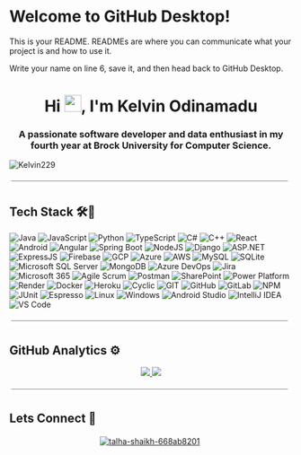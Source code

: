 # Welcome to GitHub Desktop!

This is your README. READMEs are where you can communicate what your project is and how to use it.

Write your name on line 6, save it, and then head back to GitHub Desktop.

<h1 align="center">Hi <img src="https://raw.githubusercontent.com/MartinHeinz/MartinHeinz/master/wave.gif" height="30" width="30">, I'm Kelvin Odinamadu</h1>
<h3 align="center">A passionate software developer and data enthusiast in my fourth year at Brock University for Computer Science.</h3>

<p align="left"> <img src="https://komarev.com/ghpvc/?username=Kelvin229&label=Profile%20views&color=0e75b6&style=flat" alt="Kelvin229" /> </p>


<img src="https://github.com/KKhushhalR2405/Bio/blob/master/border.gif" width="1100px" height="10px"></h2>

<h2 align="left">Tech Stack 🛠️🚀</h2>


![Java](https://img.shields.io/badge/-Java-000000?style=flat&logo=java&logoColor=white&labelColor=ED8B00)
![JavaScript](https://img.shields.io/badge/-JavaScript-000000?style=flat&logo=javascript&logoColor=F7DF1E)
![Python](https://img.shields.io/badge/-Python-000000?style=flat&logo=python&logoColor=white&labelColor=3776AB)
![TypeScript](https://img.shields.io/badge/-TypeScript-000000?style=flat&logo=typescript&logoColor=white&labelColor=007ACC)
![C#](https://img.shields.io/badge/-C%23-000000?style=flat&logo=c-sharp&logoColor=white&labelColor=239120)
![C++](https://img.shields.io/badge/-C++-000000?style=flat&logo=c%2B%2B&logoColor=white&labelColor=00599C)
![React](https://img.shields.io/badge/-React-000000?style=flat&logo=react)
![Android](https://img.shields.io/badge/-Android-000000?style=flat&logo=android&logoColor=white&labelColor=3DDC84)
![Angular](https://img.shields.io/badge/-Angular-000000?style=flat&logo=angular&logoColor=white&labelColor=DD0031)
![Spring Boot](https://img.shields.io/badge/-Spring_Boot-000000?style=flat&logo=spring-boot&logoColor=white&labelColor=F2F4F9)
![NodeJS](https://img.shields.io/badge/-Nodejs-000000?style=flat&logo=Node.js)
![Django](https://img.shields.io/badge/-Django-000000?style=flat&logo=django&logoColor=white&labelColor=092E20)
![ASP.NET](https://img.shields.io/badge/-ASP.NET-000000?style=flat&logo=dotnet&logoColor=white&labelColor=512BD4)
![ExpressJS](https://img.shields.io/badge/-express.js-000000?style=flat&logo=express&logoColor=61DAFB)
![Firebase](https://img.shields.io/badge/-Firebase-000000?style=flat&logo=firebase&logoColor=white&labelColor=039BE5)
![GCP](https://img.shields.io/badge/-Google_Cloud-000000?style=flat&logo=google-cloud&logoColor=white&labelColor=4285F4)
![Azure](https://img.shields.io/badge/-Azure-000000?style=flat&logo=microsoftazure&logoColor=white&labelColor=0072C6)
![AWS](https://img.shields.io/badge/-AWS-000000?style=flat&logo=awsamplify&logoColor=white&labelColor=FF9900)
![MySQL](https://img.shields.io/badge/-MySQL-000000?style=flat&logo=mysql&labelColor=ffffff)
![SQLite](https://img.shields.io/badge/-SQLite-000000?style=flat&logo=sqlite&logoColor=white&labelColor=07405e)
![Microsoft SQL Server](https://img.shields.io/badge/-Microsoft%20SQL%20Server-000000?style=flat&logo=microsoft%20sql%20server&logoColor=white&labelColor=CC2927)
![MongoDB](https://img.shields.io/badge/-MongoDB-000000?style=flat&logo=mongodb&labelColor=ffffff)
![Azure DevOps](https://img.shields.io/badge/-Azure_DevOps-000000?style=flat&logo=azure-devops&logoColor=white&labelColor=0078D4)
![Jira](https://img.shields.io/badge/-Jira-000000?style=flat&logo=jira&logoColor=white&labelColor=0A0FFF)
![Microsoft 365](https://img.shields.io/badge/-Microsoft_365-000000?style=flat&logo=microsoft-365&logoColor=white&labelColor=D83B01)
![Agile Scrum](https://img.shields.io/badge/-Agile_Scrum-000000?style=flat&logo=scrumpoker&logoColor=white&labelColor=E34F26)
![Postman](https://img.shields.io/badge/-Postman-000000?style=flat&logo=postman&logoColor=white&labelColor=FF6C37)
![SharePoint](https://img.shields.io/badge/-SharePoint-000000?style=flat&logo=microsoft-sharepoint&logoColor=white&labelColor=007A5A)
![Power Platform](https://img.shields.io/badge/-Power_Platform-000000?style=flat&logo=microsoft-power-platform&logoColor=black&labelColor=F2C811)
![Render](https://img.shields.io/badge/-Render-000000?style=flat&logo=render&logoColor=white&labelColor=458BFF)
![Docker](https://img.shields.io/badge/-Docker-000000?style=flat&logo=docker&logoColor=white&labelColor=2496ED)
![Heroku](https://img.shields.io/badge/-Heroku-000000?style=flat&logo=heroku&logoColor=white&labelColor=430098)
![Cyclic](https://img.shields.io/badge/-Cyclic-000000?style=flat&logo=cyclic&logoColor=F7DF1E)
![GIT](https://img.shields.io/badge/-Git-000000?style=flat&logo=git&logoColor=white&labelColor=F05032)
![GitHub](https://img.shields.io/badge/-GitHub-000000?style=flat&logo=github&logoColor=white&labelColor=black)
![GitLab](https://img.shields.io/badge/-GitLab-000000?style=flat&logo=gitlab&logoColor=white&labelColor=181717)
![NPM](https://img.shields.io/badge/-NPM-000000?style=flat&logo=npm&labelColor=ffffff)
![JUnit](https://img.shields.io/badge/-JUnit-000000?style=flat&logo=junit5&logoColor=white&labelColor=A2B5CD)
![Espresso](https://img.shields.io/badge/-Espresso-000000?style=flat&logo=android&logoColor=white&labelColor=2F2F2F)
![Linux](https://img.shields.io/badge/-Linux-000000?style=flat&logo=linux&logoColor=black&labelColor=FCC624)
![Windows](https://img.shields.io/badge/-Windows-000000?style=flat&logo=windows&logoColor=ffffff&labelColor=0078D6)
![Android Studio](https://img.shields.io/badge/-AndroidStudio-000000?style=flat&logo=android-studio&logoColor=white&labelColor=008678)
![IntelliJ IDEA](https://img.shields.io/badge/-IntelliJ_Idea-000000?style=flat&logo=intellij-idea&logoColor=white&labelColor=FF1493)
![VS Code](https://img.shields.io/badge/-VSCode-000000?style=flat&logo=visual-studio-code&labelColor=007ACC)


<img src="https://github.com/KKhushhalR2405/Bio/blob/master/border.gif" width="1100px" height="10px"></h2>

<h2 align="left">GitHub Analytics ⚙️</h2>

<p align="center">
<a href="https://github.com/Kelvin229">
<img height="180em" src="https://github-readme-stats-eight-theta.vercel.app/api?username=Kelvin229&show_icons=true&theme=dark&include_all_commits=true&count_private=true"/>
<img height="180em" src="https://github-readme-stats-eight-theta.vercel.app/api/top-langs?username=Kelvin229&layout=compact&langs_count=8&theme=dark"/>
</a>
<!--    <br>
  <img src="https://github-contribution-stats.vercel.app/api/?username=Kelvin229&theme=dark" alt="Kelvin's GitHub Contribution Graph"/> -->
</p>


<img src="https://github.com/KKhushhalR2405/Bio/blob/master/border.gif" width="1100px" height="10px"></h2>


<h2 align="left">Lets Connect 🤝</h2>
<p align="center">
<a href="https://linkedin.com/in/kelvin-odi" target="blank"><img align="center" src="https://img.shields.io/badge/linkedin-%230077B5.svg?style=for-the-badge&logo=linkedin&logoColor=white" alt="talha-shaikh-668ab8201"/></a>&nbsp;
<!-- <a href="https://bit.ly/KelvinOdi-Apps" target="blank"><img align="center" src="https://img.shields.io/badge/PlayStore-%23007BFF.svg?style=for-the-badge&logo=Google-Play&logoColor=white" alt="KelvinOdi-Apps"/></a>&nbsp;
</p> -->
